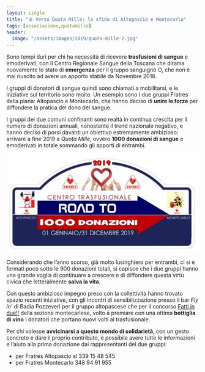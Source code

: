 ```yaml
---
layout: single
title: "🩸 Verso Quota Mille: la sfida di Altopascio e Montecarlo"
tags: [associazione,quotamille]
header:
  image: "/assets/images/2019/quota-mille-2.jpg"
---
```


Sono tempi duri per chi ha necessità di ricevere **trasfusioni di sangue** e
emoderivati, con il Centro Regionale Sangue della Toscana che dirama nuovamente
lo stato di **emergenza** per il gruppo sanguigno O, che non è mai riuscito ad
avere un apporto stabile da Novembre 2018.

I gruppi di donatori di sangue quindi sono chiamati a mobilitarsi, e le
iniziative sul territorio sono molte. Un esempio sono i due gruppi Fratres della
piana: Altopascio e Montecarlo, che hanno deciso di **unire le forze** per
diffondere la pratica del dono del sangue.

I gruppi dei due comuni confinanti sono realtà in continua crescita per il
numero di donazioni annuali, nonostante il trend nazionale negativo, e hanno
deciso di porsi davanti un obiettivo estremamente ambizioso: arrivare a fine
2019 a *Quota Mille*, ovvero **1000 donazioni di sangue** e emoderivati in
totale sommando gli apporti di entrambi.

[![quota mille donazioni annuali](/assets/images/2019/quota-mille-logo.png)](https://fratresmontecarlo.org/charts/)

Considerando che l’anno scorso, già molto lusinghiero per entrambi, ci si è
fermati poco sotto le 900 donazioni totali, si capisce che i due gruppi hanno
una grande voglia di continuare a crescere e di diffondere questa virtù civica
che letteralmente **salva la vita**.

Con questo ambizioso impegno preso con la collettività hanno trovato spazio
recenti iniziative, con gli incontri di sensibilizzazione presso il bar *Fly
in’* di Badia Pozzeveri per il gruppo altopascese che per il concorso [Fatti in
due!!](/2019/concorso-fatti-in-due.html) della sezione montecarlese, volto a
premiare con una ottima **bottiglia di vino** i donatori che portano nuovi volti
al trasfusionale.

Per chi volesse **avvicinarsi a questo mondo di solidarietà**, con un gesto
concreto e dare il proprio contributo, è possibile avere tutte le informazioni e
l’aiuto alla prima donazione dai rappresentanti dei due gruppi:

* per Fratres Altopascio al 339 15 48 545
* per Fratres Montecarlo 348 94 91 955
